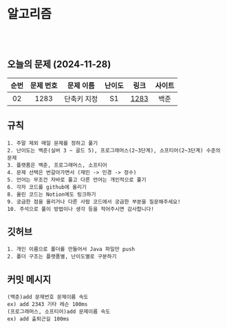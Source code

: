 # 알고리즘


<br><br>

## 오늘의 문제 (2024-11-28)

| 순번 | 문제 번호 | 문제 이름  | 난이도 | 링크 | 사이트 |
:--: | :---------: | :---------------------: | :------:  | :---------:  | :------: |
| 02 |  1283 | 단축키 지정 | S1 | [1283](https://www.acmicpc.net/problem/1283) |백준|


## 규칙
```
1. 주말 제외 매일 문제를 정하고 풀기
2. 난이도는 백준(실버 3 ~ 골드 5), 프로그래머스(2~3단계), 소프티어(2~3단계) 수준의 문제
3. 플랫폼은 백준, 프로그래머스, 소프티어
4. 문제 선택은 번갈아가면서 (재민 -> 민경 -> 정수)
5. 언어는 무조건 자바로 풀고 다른 언어는 개인적으로 풀기
6. 각자 코드를 github에 올리기
8. 올린 코드는 Notion에도 링크하기
9. 궁금한 점을 올리거나 다른 사람 코드에서 궁금한 부분을 질문해주세요!
10. 주석으로 풀이 방법이나 생각 등을 적어주시면 감사합니다!
```

## 깃허브
```
1. 개인 이름으로 폴더를 만들어서 Java 파일만 push
2. 폴더 구조는 플랫폼별, 난이도별로 구분하기
```
## 커밋 메시지
```
(백준)add 문제번호 문제이름 속도
ex) add 2343 기타 레슨 100ms
(프로그래머스, 소프티어)add 문제이름 속도
ex) add 출퇴근길 100ms
```
